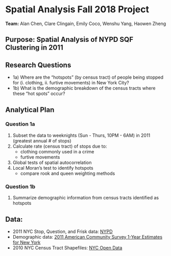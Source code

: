 # Spatial Analysis Fall 2018 Project

**Team:** Alan Chen, Clare Clingain, Emily Coco, Wenshu Yang, Haowen Zheng


## Purpose: Spatial Analysis of NYPD SQF Clustering in 2011


## Research Questions

* 1a) Where are the “hotspots” (by census tract) of people being stopped for (i. clothing, ii. furtive movements) in New York City?  
* 1b) What is the demographic breakdown of the census tracts where these “hot spots” occur?


## Analytical Plan
### Question 1a

1. Subset the data to weeknights (Sun - Thurs, 10PM - 6AM) in 2011 (greatest annual # of stops)  
2. Calculate rate (census tract) of stops due to:  
    - clothing commonly used in a crime  
    - furtive movements  
3. Global tests of spatial autocorrelation  
4. Local Moran’s test to identify hotspots  
    - compare rook and queen weighting methods  

### Question 1b

1. Summarize demographic information from census tracts identified as hotspots


## Data:
* 2011 NYC Stop, Question, and Frisk data: [NYPD](https://www1.nyc.gov/site/nypd/stats/reports-analysis/stopfrisk.page)
* Demographic data: [2011 American Community Survey 1-Year Estimates for New York](https://factfinder.census.gov/faces/tableservices/jsf/pages/productview.xhtml?pid=ACS_pums_csv_2011&prodType=document)
* 2010 NYC Census Tract Shapefiles: [NYC Open Data](https://data.cityofnewyork.us/City-Government/2010-Census-Tracts/fxpq-c8ku)